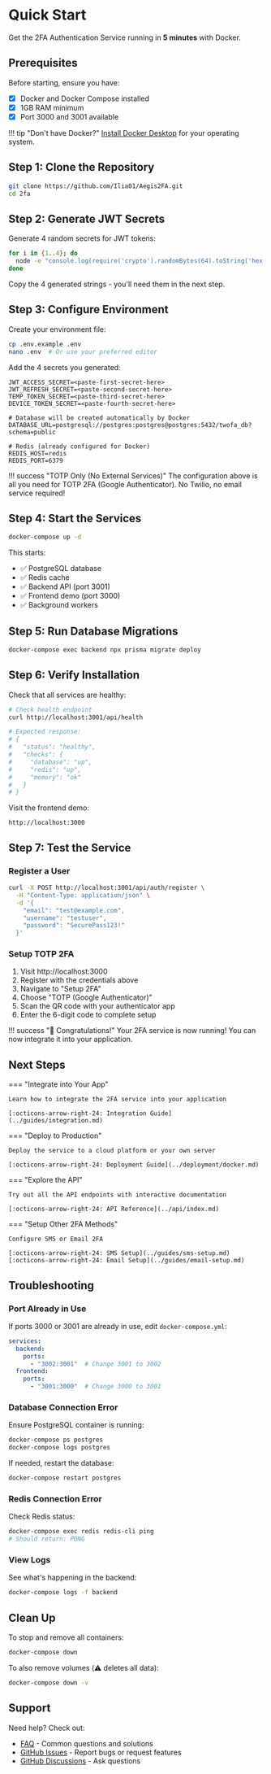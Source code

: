 # Quick Start

Get the 2FA Authentication Service running in **5 minutes** with Docker.

## Prerequisites

Before starting, ensure you have:

- [x] Docker and Docker Compose installed
- [x] 1GB RAM minimum
- [x] Port 3000 and 3001 available

!!! tip "Don't have Docker?"
    [Install Docker Desktop](https://www.docker.com/products/docker-desktop/) for your operating system.

## Step 1: Clone the Repository

```bash
git clone https://github.com/Ilia01/Aegis2FA.git
cd 2fa
```

## Step 2: Generate JWT Secrets

Generate 4 random secrets for JWT tokens:

```bash
for i in {1..4}; do
  node -e "console.log(require('crypto').randomBytes(64).toString('hex'))"
done
```

Copy the 4 generated strings - you'll need them in the next step.

## Step 3: Configure Environment

Create your environment file:

```bash
cp .env.example .env
nano .env  # Or use your preferred editor
```

Add the 4 secrets you generated:

```env title=".env"
JWT_ACCESS_SECRET=<paste-first-secret-here>
JWT_REFRESH_SECRET=<paste-second-secret-here>
TEMP_TOKEN_SECRET=<paste-third-secret-here>
DEVICE_TOKEN_SECRET=<paste-fourth-secret-here>

# Database will be created automatically by Docker
DATABASE_URL=postgresql://postgres:postgres@postgres:5432/twofa_db?schema=public

# Redis (already configured for Docker)
REDIS_HOST=redis
REDIS_PORT=6379
```

!!! success "TOTP Only (No External Services)"
    The configuration above is all you need for TOTP 2FA (Google Authenticator).
    No Twilio, no email service required!

## Step 4: Start the Services

```bash
docker-compose up -d
```

This starts:

- ✅ PostgreSQL database
- ✅ Redis cache
- ✅ Backend API (port 3001)
- ✅ Frontend demo (port 3000)
- ✅ Background workers

## Step 5: Run Database Migrations

```bash
docker-compose exec backend npx prisma migrate deploy
```

## Step 6: Verify Installation

Check that all services are healthy:

```bash
# Check health endpoint
curl http://localhost:3001/api/health

# Expected response:
# {
#   "status": "healthy",
#   "checks": {
#     "database": "up",
#     "redis": "up",
#     "memory": "ok"
#   }
# }
```

Visit the frontend demo:

```
http://localhost:3000
```

## Step 7: Test the Service

### Register a User

```bash
curl -X POST http://localhost:3001/api/auth/register \
  -H "Content-Type: application/json" \
  -d '{
    "email": "test@example.com",
    "username": "testuser",
    "password": "SecurePass123!"
  }'
```

### Setup TOTP 2FA

1. Visit http://localhost:3000
2. Register with the credentials above
3. Navigate to "Setup 2FA"
4. Choose "TOTP (Google Authenticator)"
5. Scan the QR code with your authenticator app
6. Enter the 6-digit code to complete setup

!!! success "🎉 Congratulations!"
    Your 2FA service is now running! You can now integrate it into your application.

## Next Steps

=== "Integrate into Your App"

    Learn how to integrate the 2FA service into your application

    [:octicons-arrow-right-24: Integration Guide](../guides/integration.md)

=== "Deploy to Production"

    Deploy the service to a cloud platform or your own server

    [:octicons-arrow-right-24: Deployment Guide](../deployment/docker.md)

=== "Explore the API"

    Try out all the API endpoints with interactive documentation

    [:octicons-arrow-right-24: API Reference](../api/index.md)

=== "Setup Other 2FA Methods"

    Configure SMS or Email 2FA

    [:octicons-arrow-right-24: SMS Setup](../guides/sms-setup.md)
    [:octicons-arrow-right-24: Email Setup](../guides/email-setup.md)

## Troubleshooting

### Port Already in Use

If ports 3000 or 3001 are already in use, edit `docker-compose.yml`:

```yaml
services:
  backend:
    ports:
      - "3002:3001"  # Change 3001 to 3002
  frontend:
    ports:
      - "3001:3000"  # Change 3000 to 3001
```

### Database Connection Error

Ensure PostgreSQL container is running:

```bash
docker-compose ps postgres
docker-compose logs postgres
```

If needed, restart the database:

```bash
docker-compose restart postgres
```

### Redis Connection Error

Check Redis status:

```bash
docker-compose exec redis redis-cli ping
# Should return: PONG
```

### View Logs

See what's happening in the backend:

```bash
docker-compose logs -f backend
```

## Clean Up

To stop and remove all containers:

```bash
docker-compose down
```

To also remove volumes (⚠️ deletes all data):

```bash
docker-compose down -v
```

## Support

Need help? Check out:

- [FAQ](../faq.md) - Common questions and solutions
- [GitHub Issues](https://github.com/Ilia01/Aegis2FA/issues) - Report bugs or request features
- [GitHub Discussions](https://github.com/Ilia01/Aegis2FA/discussions) - Ask questions
